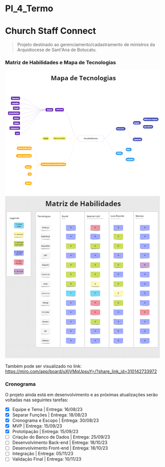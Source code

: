 # PI_4_Termo
# Church Staff Connect

> Projeto destinado ao gerenciamento/cadastramento de ministros da Arquidiocese de Sant'Ana de Botucatu.

### Matriz de Habilidades e Mapa de Tecnologias
<img src="img/Mapa de Tecnologia.png">
<img src="img/Matriz de Habilidade.png">

Também pode ser visualizado no link: <https://miro.com/app/board/uXjVMqUpsuY=/?share_link_id=310142733972>

### Cronograma

O projeto ainda está em desenvolvimento e as próximas atualizações serão voltadas nas seguintes tarefas:

- [x] Equipe e Tema | Entrega: 16/08/23
- [x] Separar Funções | Entrega: 18/08/23 
- [x] Cronograma e Escopo | Entrega: 30/08/23
- [x] MVP | Entrega: 15/09/23
- [x] Prototipação | Entrega: 15/09/23
- [ ] Criação do Banco de Dados | Entrega: 25/09/23
- [ ] Desenvolvimento Back-end | Entrega: 18/10/23
- [ ] Desenvolvimento Front-end | Entrega: 18/10/23
- [ ] Integração | Entrega: 05/11/23
- [ ] Validação Final | Entrega: 10/11/23
